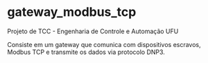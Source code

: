 # gateway_modbus_tcp
Projeto de TCC - Engenharia de Controle e Automação UFU

Consiste em um gateway que comunica com dispositivos escravos, Modbus TCP e transmite os dados via protocolo DNP3.
